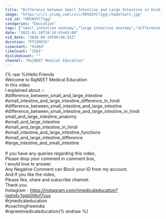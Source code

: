 ```yaml
---
title: "Difference between Small Intestine and Large Intestine in Hindi | RajNEET Medical Education"
image: "https:\/\/i.ytimg.com\/vi\/hMtN3YC71gg\/hqdefault.jpg"
vid_id: "hMtN3YC71gg"
categories: "Education"
tags: ["small intestine anatomy","large intestine anatomy","difference between large intestine and small intestine"]
date: "2022-01-18T19:34:43+03:00"
vid_date: "2020-09-10T09:06:55Z"
duration: "PT15M33S"
viewcount: "41464"
likeCount: "1501"
dislikeCount: ""
channel: "RajNEET Medical Education"
---
```

{% raw %}Hello Friends <br />Welcome to RajNEET Medical Education<br />In this video<br />I explained about :-<br />#difference_between_small_and_large_intestine<br />#small_intestine_and_large_intestine_difference_in_hindi<br />#difference_between_small_intestine_and_large_intestine<br />#difference_between_small_intestine_and_large_intestine_in_hindi<br />small_and_large_intestine_anatomy<br />#small_and_large_intestine<br />#small_and_large_intestine_in_hindi<br />#small_intestine_and_large_intestine_functions<br />#small_and_large_intestine_difference<br />#large_intestine_and_small_intestine<br /><br />If you have any queries regarding this video,<br />Please drop your comment in comment box,<br />I would love to answer.<br />Any Negative Comment can Block your ID from my account.<br />And If you like the video,<br />Please like, share and subscribe channel.<br />Thank you.<br />Instagram - <a rel="nofollow" target="blank" href="https://instagram.com/rjmedicaleducation?igshid=1gpb0t6xf7vuv">https://instagram.com/rjmedicaleducation?igshid=1gpb0t6xf7vuv</a><br />#rjmedicaleducation<br />#coachingfreeindia<br />#rajneetmedicaleducation{% endraw %}
